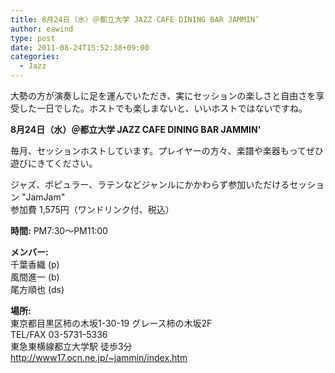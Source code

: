```yaml
---
title: 8月24日（水）＠都立大学 JAZZ CAFE DINING BAR JAMMIN’
author: eawind
type: post
date: 2011-08-24T15:52:38+09:00
categories:
  - Jazz
---
```

大勢の方が演奏しに足を運んでいただき、実にセッションの楽しさと自由さを享受した一日でした。ホストでも楽しまないと、いいホストではないですね。

**8月24日（水）＠都立大学 JAZZ CAFE DINING BAR JAMMIN'**

毎月、セッションホストしています。プレイヤーの方々、楽譜や楽器もってぜひ遊びにきてください。

ジャズ、ポピュラー、ラテンなどジャンルにかかわらず参加いただけるセッション "JamJam"  
参加費 1,575円（ワンドリンク付、税込）

**時間:** PM7:30〜PM11:00

**メンバー:**  
千葉香織 (p)  
風間進一 (b)  
尾方順也 (ds)

**場所:**  
東京都目黒区柿の木坂1-30-19 グレース柿の木坂2F  
TEL/FAX 03-5731-5336  
東急東横線都立大学駅 徒歩3分  
http://www17.ocn.ne.jp/~jammin/index.htm

